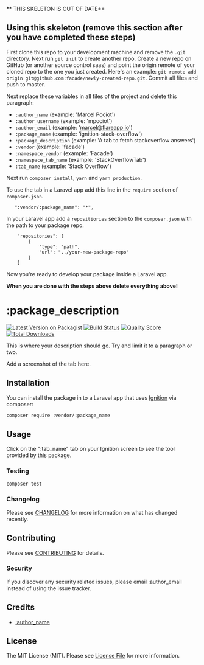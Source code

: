 ** THIS SKELETON IS OUT OF DATE**

## Using this skeleton (remove this section after you have completed these steps)

First clone this repo to your development machine and remove the `.git` directory. Next run `git init` to create another repo. Create a new repo on GitHub (or another source control saas) and point the origin remote of your cloned repo to the one you just created. Here's an example: `git remote add origin git@github.com:facade/newly-created-repo.git`. Commit all files and push to master.

Next replace these variables in all files of the project and delete this paragraph:
 - `:author_name` (example: 'Marcel Pociot')
 - `:author_username` (example: 'mpociot')
 - `:author_email` (example: 'marcel@flareapp.io')
 - `:package_name` (example: 'ignition-stack-overflow')
 - `:package_description` (example: 'A tab to fetch stackoverflow answers')
 - `:vendor` (example: 'facade')
 - `:namespace_vendor` (example: 'Facade')
 - `:namespace_tab_name` (example: 'StackOverflowTab')
 - `:tab_name` (example: 'Stack Overflow')
 
 Next run `composer install`, `yarn` and `yarn production`.
 
 To use the tab in a Laravel app add this line in the `require` section of `composer.json`.
 
 ```
    ":vendor/:package_name": "*",
```
 
 In your Laravel app add a `repositiories` section to the `composer.json` with the path to your package repo.
 
 ```
     "repositories": [
         {
             "type": "path",
             "url": "../your-new-package-repo"
         }
     ]
```
 
Now you're ready to develop your package inside a Laravel app. 
 
**When you are done with the steps above delete everything above!**

# :package_description

[![Latest Version on Packagist](https://img.shields.io/packagist/v/:vendor/:package_name.svg?style=flat-square)](https://packagist.org/packages/:vendor/:package_name)
[![Build Status](https://img.shields.io/travis/:vendor/:package_name/master.svg?style=flat-square)](https://travis-ci.org/:vendor/:package_name)
[![Quality Score](https://img.shields.io/scrutinizer/g/:vendor/:package_name.svg?style=flat-square)](https://scrutinizer-ci.com/g/:vendor/:package_name)
[![Total Downloads](https://img.shields.io/packagist/dt/:vendor/:package_name.svg?style=flat-square)](https://packagist.org/packages/:vendor/:package_name)


This is where your description should go. Try and limit it to a paragraph or two.

Add a screenshot of the tab here.

## Installation

You can install the package in to a Laravel app that uses [Ignition](https://flareapp.io) via composer:

```bash
composer require :vendor/:package_name
```

## Usage

Click on the ":tab_name" tab on your Ignition screen to see the tool provided by this package.

### Testing

``` bash
composer test
```

### Changelog

Please see [CHANGELOG](CHANGELOG.md) for more information on what has changed recently.

## Contributing

Please see [CONTRIBUTING](CONTRIBUTING.md) for details.

### Security

If you discover any security related issues, please email :author_email instead of using the issue tracker.

## Credits

- [:author_name](https://github.com/:author_username)

## License

The MIT License (MIT). Please see [License File](LICENSE.md) for more information.

